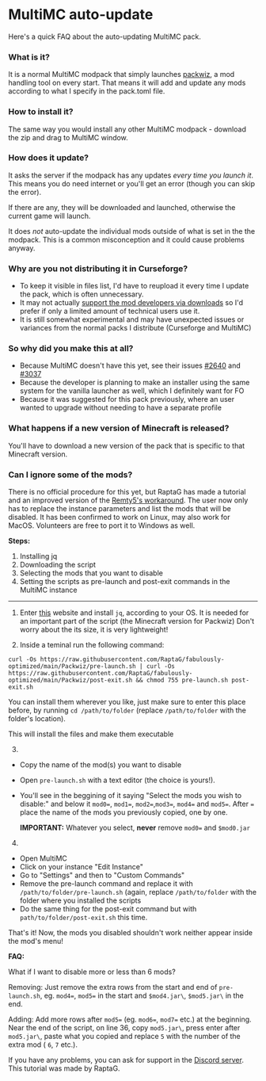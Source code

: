 # MultiMC auto-update

Here's a quick FAQ about the auto-updating MultiMC pack.

### What is it?

It is a normal MultiMC modpack that simply launches [packwiz](https://github.com/comp500/packwiz), a mod handling tool on every start. That means it will add and update any mods according to what I specify in the pack.toml file.

### How to install it?

The same way you would install any other MultiMC modpack - download the zip and drag to MultiMC window.

### How does it update?

It asks the server if the modpack has any updates _every time you launch it_. This means you do need internet or you'll get an error (though you can skip the error).

If there are any, they will be downloaded and launched, otherwise the current game will launch.

It does _not_ auto-update the individual mods outside of what is set in the the modpack. This is a common misconception and it could cause problems anyway.

### Why are you not distributing it in Curseforge?

* To keep it visible in files list, I'd have to reupload it every time I update the pack, which is often unnecessary.
* It may not actually [support the mod developers via downloads](https://support.curseforge.com/en/support/solutions/articles/9000197898-rewards-program-terms-of-service#1.-Description-of-Rewards-Program) so I'd prefer if only a limited amount of technical users use it.
* It is still somewhat experimental and may have unexpected issues or variances from the normal packs I distribute (Curseforge and MultiMC)

### So why did you make this at all?

* Because MultiMC doesn't have this yet, see their issues [#2640](https://github.com/MultiMC/MultiMC5/issues/2640) and [#3037](https://github.com/MultiMC/MultiMC5/issues/3057)
* Because the developer is planning to make an installer using the same system for the vanilla launcher as well, which I definitely want for FO
* Because it was suggested for this pack previously, where an user wanted to upgrade without needing to have a separate profile

### What happens if a new version of Minecraft is released?

You'll have to download a new version of the pack that is specific to that Minecraft version.

### Can I ignore some of the mods?

There is no official procedure for this yet, but RaptaG has made a tutorial and an improved version of the [Remty5's workaround](https://github.com/Fabulously-Optimized/fabulously-optimized/issues/81). The user now only has to replace the instance parameters and list the mods that will be disabled. It has been confirmed to work on Linux, may also work for MacOS. Volunteers are free to port it to Windows as well.
 
**Steps:**
 
 1. Installing jq
 2. Downloading the script
 3. Selecting the mods that you want to disable
 4. Setting the scripts as pre-launch and post-exit commands in the MultiMC instance

----------------------------------------------------------------------------------------------------------------------------------------------------------

1) Enter [this](https://stedolan.github.io/jq/download/) website and install `jq`, according to your OS. It is needed for an important part of the script (the Minecraft version for Packwiz) Don't worry about the its size, it is very lightweight!

2) Inside a teminal run the following command:

`curl -Os https://raw.githubusercontent.com/RaptaG/fabulously-optimized/main/Packwiz/pre-launch.sh | curl -Os https://raw.githubusercontent.com/RaptaG/fabulously-optimized/main/Packwiz/post-exit.sh && chmod 755 pre-launch.sh post-exit.sh`

You can install them wherever you like, just make sure to enter this place before, by running `cd /path/to/folder` (replace `/path/to/folder` with the folder's location).

This will install the files and make them executable

3) 
- Copy the name of the mod(s) you want to disable
- Open `pre-launch.sh` with a text editor (the choice is yours!).
- You'll see in the beggining of it saying "Select the mods you wish to disable:" and below it `mod0=`, `mod1=`, `mod2=`,`mod3=`, `mod4=` and `mod5=`.
  After `=` place the name of the mods you previously copied, one by one.
  
  **IMPORTANT:** Whatever you select, **never** remove `mod0=` and `$mod0.jar`

4)  
- Open MultiMC
- Click on your instance "Edit Instance"
- Go to "Settings" and then to "Custom Commands"
- Remove the pre-launch command and replace it with `/path/to/folder/pre-launch.sh` (again, replace `/path/to/folder` with the folder where you              installed the scripts
- Do the same thing for the post-exit command but with `path/to/folder/post-exit.sh` this time.


That's it! Now, the mods you disabled shouldn't work neither appear inside the mod's menu!


**FAQ:**

What if I want to disable more or less than 6 mods?


Removing: Just remove the extra rows from the start and end of `pre-launch.sh`, eg. `mod4=`, `mod5=` in the start and `$mod4.jar\`, `$mod5.jar\` in the end.

Adding: Add more rows after `mod5=` (eg. `mod6=`, `mod7=` etc.) at the beginning. Near the end of the script, on line 36, copy `mod5.jar\`, press enter after `mod5.jar\`, paste what you copied and replace `5` with the number of the extra mod ( `6`, `7` etc.).

If you have any problems, you can ask for support in the [Discord server](https://discord.gg/yxaXtaQqdB). This tutorial was made by RaptaG.
